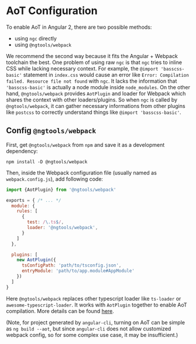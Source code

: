 # AoT Configuration
To enable AoT in Angular 2, there are two possible methods:

- using `ngc` directly
- using `@ngtools/webpack`


We recommend the second way because it fits the Angular + Webpack toolchain the best. One problem of using raw `ngc` is that `ngc` tries to inline CSS while lacking necessary context. For example, the `@import 'basscss-basic'` statement in `index.css` would cause an error like `Error: Compilation failed. Resource file not found` with `ngc`. It lacks the information that `'basscss-basic'` is actually a node module inside `node_modules`. On the other hand, `@ngtools/webpack` provides `AotPlugin` and loader for Webpack which shares the context with other loaders/plugins. So when `ngc` is called by `@ngtools/webpack`, it can gather necessary informations from other plugins like `postcss` to correctly understand things like `@import 'basscss-basic'`.

## Config `@ngtools/webpack`
First, get `@ngtools/webpack` from `npm` and save it as a development dependency:
```
npm install -D @ngtools/webpack
```
Then, inside the Webpack configuration file (usually named as `webpack.config.js`), add following code:
```js
import {AotPlugin} from '@ngtools/webpack'

exports = { /* ... */
  module: {
    rules: [
      {
        test: /\.ts$/,
        loader: '@ngtools/webpack',
      }
    ]
  },

  plugins: [
    new AotPlugin({
      tsConfigPath: 'path/to/tsconfig.json',
      entryModule: 'path/to/app.module#AppModule'
    })
  ]
}
```
Here `@ngtools/webpack` replaces other typescript loader like `ts-loader` or `awesome-typescript-loader`. It works with `AotPlugin` together to enable AoT compilation. More details can be found [here](https://github.com/angular/angular-cli/tree/master/packages/webpack).

(Note, for project generated by `angular-cli`, turning on AoT can be simple as `ng build --aot`, but since `angular-cli` does not allow customized webpack config, so for some complex use case, it may be insufficient.)
